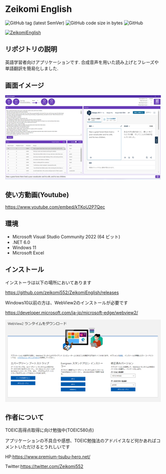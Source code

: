 # Zeikomi English

![GitHub tag (latest SemVer)](https://img.shields.io/github/v/tag/zeikomi552/ZeikomiEnglish)
![GitHub code size in bytes](https://img.shields.io/github/languages/code-size/zeikomi552/ZeikomiEnglish)
![GitHub](https://img.shields.io/github/license/zeikomi552/ZeikomiEnglish)

[![ZeikomiEnglish](https://github-readme-stats.vercel.app/api?username=zeikomi552)](https://github.com/zeikomi552/ZeikomiEnglish)


## リポジトリの説明

英語学習者向けアプリケーションです.
合成音声を用いた読み上げとフレーズや単語翻訳を簡易化しました.

## 画面イメージ

![](img-README/README-01.png)

## 使い方動画(Youtube)

https://www.youtube.com/embed/kTKoU2P7Qec

## 環境

- Microsoft Visual Studio Community 2022 (64 ビット)
- .NET 6.0
- Windows 11
- Microsoft Excel

## インストール

インストーラは以下の場所においてあります

https://github.com/zeikomi552/ZeikomiEnglish/releases

Windows10以前の方は、WebView2のインストールが必要です

https://developer.microsoft.com/ja-jp/microsoft-edge/webview2/

![](img-README/README-02.png)

## 作者について

TOEIC高得点取得に向け勉強中(TOEIC580点)

アプリケーションの不具合や感想、TOEIC勉強法のアドバイスなど何かあればコメントいただけるとうれしいです

HP:https://www.premium-tsubu-hero.net/

Twitter:https://twitter.com/Zeikomi552

